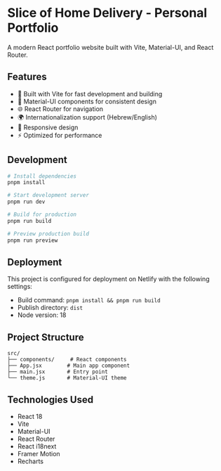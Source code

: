 # Slice of Home Delivery - Personal Portfolio

A modern React portfolio website built with Vite, Material-UI, and React Router.

## Features

- 🚀 Built with Vite for fast development and building
- 🎨 Material-UI components for consistent design
- 🌐 React Router for navigation
- 🌍 Internationalization support (Hebrew/English)
- 📱 Responsive design
- ⚡ Optimized for performance

## Development

```bash
# Install dependencies
pnpm install

# Start development server
pnpm run dev

# Build for production
pnpm run build

# Preview production build
pnpm run preview
```

## Deployment

This project is configured for deployment on Netlify with the following settings:

- Build command: `pnpm install && pnpm run build`
- Publish directory: `dist`
- Node version: 18

## Project Structure

```
src/
├── components/     # React components
├── App.jsx        # Main app component
├── main.jsx       # Entry point
└── theme.js       # Material-UI theme
```

## Technologies Used

- React 18
- Vite
- Material-UI
- React Router
- React i18next
- Framer Motion
- Recharts